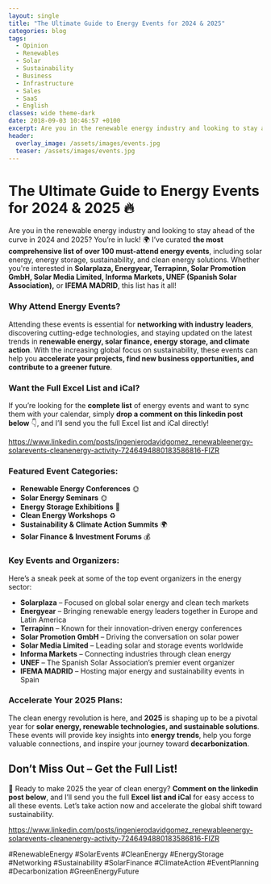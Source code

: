 ```yaml
---
layout: single
title: "The Ultimate Guide to Energy Events for 2024 & 2025"
categories: blog
tags:
  - Opinion
  - Renewables
  - Solar
  - Sustainability
  - Business
  - Infrastructure
  - Sales
  - SaaS
  - English
classes: wide theme-dark
date: 2018-09-03 10:46:57 +0100
excerpt: Are you in the renewable energy industry and looking to stay ahead of the curve in 2024 and 2025? You’re in luck! I’ve curated ...
header:
  overlay_image: /assets/images/events.jpg
  teaser: /assets/images/events.jpg
---
```


# The Ultimate Guide to Energy Events for 2024 & 2025 🔥

Are you in the renewable energy industry and looking to stay ahead of the curve in 2024 and 2025? You’re in luck! 🌍 I’ve curated **the most comprehensive list of over 100 must-attend energy events**, including solar energy, energy storage, sustainability, and clean energy solutions. Whether you're interested in **Solarplaza, Energyear, Terrapinn, Solar Promotion GmbH, Solar Media Limited, Informa Markets, UNEF (Spanish Solar Association),** or **IFEMA MADRID**, this list has it all!

### Why Attend Energy Events?

Attending these events is essential for **networking with industry leaders**, discovering cutting-edge technologies, and staying updated on the latest trends in **renewable energy, solar finance, energy storage, and climate action**. With the increasing global focus on sustainability, these events can help you **accelerate your projects, find new business opportunities, and contribute to a greener future**.

### Want the Full Excel List and iCal?

If you’re looking for the **complete list** of energy events and want to sync them with your calendar, simply **drop a comment on this linkedin post below** 👇, and I’ll send you the full Excel list and iCal directly!

https://www.linkedin.com/posts/ingenierodavidgomez_renewableenergy-solarevents-cleanenergy-activity-7246494880183586816-FIZR

### Featured Event Categories:

- **Renewable Energy Conferences** 🌞
- **Solar Energy Seminars** 🌞
- **Energy Storage Exhibitions** 🔋
- **Clean Energy Workshops** ♻️
- **Sustainability & Climate Action Summits** 🌍
- **Solar Finance & Investment Forums** 💰

### Key Events and Organizers:

Here’s a sneak peek at some of the top event organizers in the energy sector:

- **Solarplaza** – Focused on global solar energy and clean tech markets
- **Energyear** – Bringing renewable energy leaders together in Europe and Latin America
- **Terrapinn** – Known for their innovation-driven energy conferences
- **Solar Promotion GmbH** – Driving the conversation on solar power
- **Solar Media Limited** – Leading solar and storage events worldwide
- **Informa Markets** – Connecting industries through clean energy
- **UNEF** – The Spanish Solar Association’s premier event organizer
- **IFEMA MADRID** – Hosting major energy and sustainability events in Spain

### Accelerate Your 2025 Plans:

The clean energy revolution is here, and **2025** is shaping up to be a pivotal year for **solar energy, renewable technologies, and sustainable solutions**. These events will provide key insights into **energy trends**, help you forge valuable connections, and inspire your journey toward **decarbonization**.

## Don’t Miss Out – Get the Full List!

🌟 Ready to make 2025 the year of clean energy? **Comment on the linkedin post below**, and I’ll send you the full **Excel list and iCal** for easy access to all these events. Let’s take action now and accelerate the global shift toward sustainability.

https://www.linkedin.com/posts/ingenierodavidgomez_renewableenergy-solarevents-cleanenergy-activity-7246494880183586816-FIZR

#RenewableEnergy #SolarEvents #CleanEnergy #EnergyStorage #Networking #Sustainability #SolarFinance #ClimateAction #EventPlanning #Decarbonization #GreenEnergyFuture
